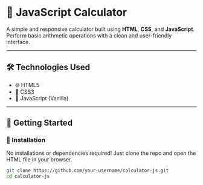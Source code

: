 # 🧮 JavaScript Calculator

A simple and responsive calculator built using **HTML**, **CSS**, and **JavaScript**. Perform basic arithmetic operations with a clean and user-friendly interface.

---

## 🛠️ Technologies Used

- 🌐 HTML5  
- 🎨 CSS3  
- 🧠 JavaScript (Vanilla)

---

## 🚀 Getting Started

### 📁 Installation

No installations or dependencies required! Just clone the repo and open the HTML file in your browser.

```bash
git clone https://github.com/your-username/calculator-js.git
cd calculator-js

